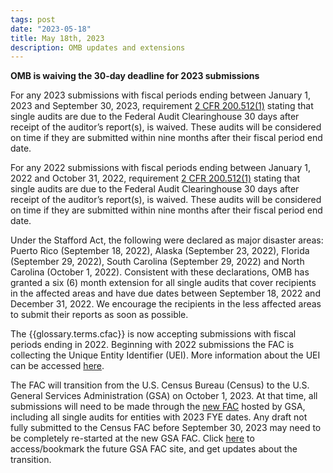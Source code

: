 ```yaml
---
tags: post
date: "2023-05-18"
title: May 18th, 2023
description: OMB updates and extensions
---
```

**OMB is waiving the 30-day deadline for 2023 submissions** 

For any 2023 submissions with fiscal periods ending between January 1, 2023 and September 30, 2023, requirement [2 CFR 200.512(1)](https://www.ecfr.gov/current/title-2/part-200/section-200.512#p-200.512(a)(1)) stating that single audits are due to the Federal Audit Clearinghouse 30 days after receipt of the auditor’s report(s), is waived. These audits will be considered on time if they are submitted within nine months after their fiscal period end date.

For any 2022 submissions with fiscal periods ending between January 1, 2022 and October 31, 2022, requirement [2 CFR 200.512(1)](https://www.ecfr.gov/current/title-2/part-200/section-200.512#p-200.512(a)(1)) stating that single audits are due to the Federal Audit Clearinghouse 30 days after receipt of the auditor’s report(s), is waived. These audits will be considered on time if they are submitted within nine months after their fiscal period end date.

Under the Stafford Act, the following were declared as major disaster areas: Puerto Rico (September 18, 2022), Alaska (September 23, 2022), Florida (September 29, 2022), South Carolina (September 29, 2022) and North Carolina (October 1, 2022). Consistent with these declarations, OMB has granted a six (6) month extension for all single audits that cover recipients in the affected areas and have due dates between September 18, 2022 and December 31, 2022. We encourage the recipients in the less affected areas to submit their reports as soon as possible.

The {{glossary.terms.cfac}} is now accepting submissions with fiscal periods ending in 2022. Beginning with 2022 submissions the FAC is collecting the Unique Entity Identifier (UEI). More information about the UEI can be accessed [here](https://facweb.census.gov/FAQs.aspx#e-qUEI).

The FAC will transition from the U.S. Census Bureau (Census) to the U.S. General Services Administration (GSA) on October 1, 2023. At that time, all submissions will need to be made through the [new FAC](https://www.fac.gov/) hosted by GSA, including all single audits for entities with 2023 FYE dates. Any draft not fully submitted to the Census FAC before September 30, 2023 may need to be completely re-started at the new GSA FAC. Click [here](https://www.fac.gov/) to access/bookmark the future GSA FAC site, and get updates about the transition.
